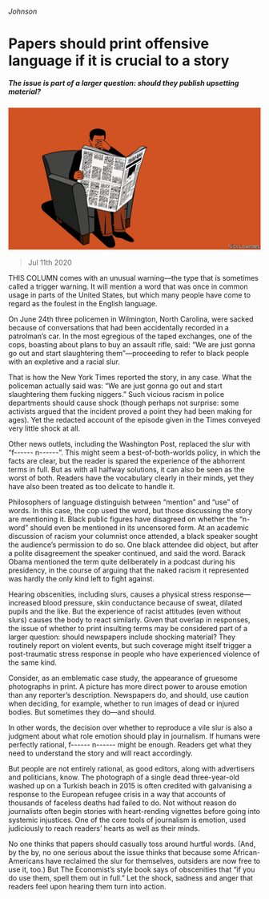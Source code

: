 ###### Johnson

# Papers should print offensive language if it is crucial to a story 

##### The issue is part of a larger question: should they publish upsetting material? 

![image](images/20200711_BKD001_0.jpg) 

> Jul 11th 2020 

THIS COLUMN comes with an unusual warning—the type that is sometimes called a trigger warning. It will mention a word that was once in common usage in parts of the United States, but which many people have come to regard as the foulest in the English language.

On June 24th three policemen in Wilmington, North Carolina, were sacked because of conversations that had been accidentally recorded in a patrolman’s car. In the most egregious of the taped exchanges, one of the cops, boasting about plans to buy an assault rifle, said: “We are just gonna go out and start slaughtering them”—proceeding to refer to black people with an expletive and a racial slur.


That is how the New York Times reported the story, in any case. What the policeman actually said was: “We are just gonna go out and start slaughtering them fucking niggers.” Such vicious racism in police departments should cause shock (though perhaps not surprise: some activists argued that the incident proved a point they had been making for ages). Yet the redacted account of the episode given in the Times conveyed very little shock at all.

Other news outlets, including the Washington Post, replaced the slur with “f------ n------”. This might seem a best-of-both-worlds policy, in which the facts are clear, but the reader is spared the experience of the abhorrent terms in full. But as with all halfway solutions, it can also be seen as the worst of both. Readers have the vocabulary clearly in their minds, yet they have also been treated as too delicate to handle it.

Philosophers of language distinguish between “mention” and “use” of words. In this case, the cop used the word, but those discussing the story are mentioning it. Black public figures have disagreed on whether the “n-word” should even be mentioned in its uncensored form. At an academic discussion of racism your columnist once attended, a black speaker sought the audience’s permission to do so. One black attendee did object, but after a polite disagreement the speaker continued, and said the word. Barack Obama mentioned the term quite deliberately in a podcast during his presidency, in the course of arguing that the naked racism it represented was hardly the only kind left to fight against.

Hearing obscenities, including slurs, causes a physical stress response—increased blood pressure, skin conductance because of sweat, dilated pupils and the like. But the experience of racist attitudes (even without slurs) causes the body to react similarly. Given that overlap in responses, the issue of whether to print insulting terms may be considered part of a larger question: should newspapers include shocking material? They routinely report on violent events, but such coverage might itself trigger a post-traumatic stress response in people who have experienced violence of the same kind.

Consider, as an emblematic case study, the appearance of gruesome photographs in print. A picture has more direct power to arouse emotion than any reporter’s description. Newspapers do, and should, use caution when deciding, for example, whether to run images of dead or injured bodies. But sometimes they do—and should.

In other words, the decision over whether to reproduce a vile slur is also a judgment about what role emotion should play in journalism. If humans were perfectly rational, f------ n------ might be enough. Readers get what they need to understand the story and will react accordingly.

But people are not entirely rational, as good editors, along with advertisers and politicians, know. The photograph of a single dead three-year-old washed up on a Turkish beach in 2015 is often credited with galvanising a response to the European refugee crisis in a way that accounts of thousands of faceless deaths had failed to do. Not without reason do journalists often begin stories with heart-rending vignettes before going into systemic injustices. One of the core tools of journalism is emotion, used judiciously to reach readers’ hearts as well as their minds.

No one thinks that papers should casually toss around hurtful words. (And, by the by, no one serious about the issue thinks that because some African-Americans have reclaimed the slur for themselves, outsiders are now free to use it, too.) But The Economist’s style book says of obscenities that “if you do use them, spell them out in full.” Let the shock, sadness and anger that readers feel upon hearing them turn into action.

